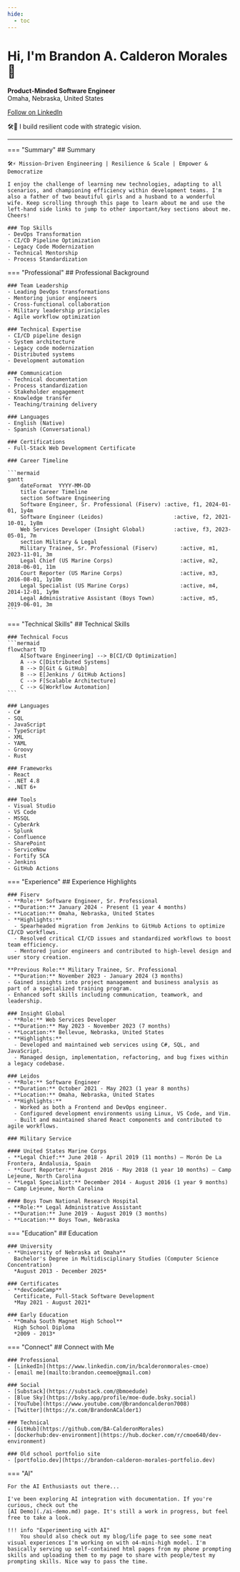 ```yaml
---
hide:
  - toc
---
```


# Hi, I'm Brandon A. Calderon Morales 👋

**Product-Minded Software Engineer**  
Omaha, Nebraska, United States

<a class="md-linkedin-button" href="https://www.linkedin.com/comm/mynetwork/discovery-see-all?usecase=PEOPLE_FOLLOWS&followMember=bcalderonmorales-cmoe" target="_blank">Follow on LinkedIn</a>

🛠️🚀 I build resilient code with strategic vision.

----

=== "Summary"
    ## Summary
    
    🛠️⚡ Mission-Driven Engineering | Resilience & Scale | Empower & Democratize

    I enjoy the challenge of learning new technologies, adapting to all scenarios, and championing efficiency within development teams. I'm also a father of two beautiful girls and a husband to a wonderful wife. Keep scrolling through this page to learn about me and use the left-hand side links to jump to other important/key sections about me. Cheers!
    
    ### Top Skills
    - DevOps Transformation
    - CI/CD Pipeline Optimization
    - Legacy Code Modernization
    - Technical Mentorship
    - Process Standardization

=== "Professional"
    ## Professional Background
    
    ### Team Leadership
    - Leading DevOps transformations
    - Mentoring junior engineers
    - Cross-functional collaboration
    - Military leadership principles
    - Agile workflow optimization
    
    ### Technical Expertise
    - CI/CD pipeline design
    - System architecture
    - Legacy code modernization
    - Distributed systems
    - Development automation
    
    ### Communication
    - Technical documentation
    - Process standardization
    - Stakeholder engagement
    - Knowledge transfer
    - Teaching/training delivery
    
    ### Languages
    - English (Native)
    - Spanish (Conversational)
    
    ### Certifications
    - Full-Stack Web Development Certificate
    
    ### Career Timeline
    
    ```mermaid
    gantt
        dateFormat  YYYY-MM-DD
        title Career Timeline
        section Software Engineering
        Software Engineer, Sr. Professional (Fiserv) :active, f1, 2024-01-01, 1y4m
        Software Engineer (Leidos)                      :active, f2, 2021-10-01, 1y8m
        Web Services Developer (Insight Global)         :active, f3, 2023-05-01, 7m
        section Military & Legal
        Military Trainee, Sr. Professional (Fiserv)       :active, m1, 2023-11-01, 3m
        Legal Chief (US Marine Corps)                     :active, m2, 2018-06-01, 11m
        Court Reporter (US Marine Corps)                  :active, m3, 2016-08-01, 1y10m
        Legal Specialist (US Marine Corps)                :active, m4, 2014-12-01, 1y9m
        Legal Administrative Assistant (Boys Town)        :active, m5, 2019-06-01, 3m
    ```

=== "Technical Skills"
    ## Technical Skills
    
    ### Technical Focus
    ```mermaid
    flowchart TD
        A[Software Engineering] --> B[CI/CD Optimization]
        A --> C[Distributed Systems]
        B --> D[Git & GitHub]
        B --> E[Jenkins / GitHub Actions]
        C --> F[Scalable Architecture]
        C --> G[Workflow Automation]
    ```
    
    ### Languages
    - C#
    - SQL
    - JavaScript
    - TypeScript
    - XML
    - YAML
    - Groovy
    - Rust
    
    ### Frameworks
    - React
    - .NET 4.8
    - .NET 6+
    
    ### Tools
    - Visual Studio
    - VS Code
    - MSSQL
    - CyberArk
    - Splunk
    - Confluence
    - SharePoint
    - ServiceNow
    - Fortify SCA
    - Jenkins
    - GitHub Actions

=== "Experience"
    ## Experience Highlights
    
    ### Fiserv
    - **Role:** Software Engineer, Sr. Professional  
    - **Duration:** January 2024 - Present (1 year 4 months)  
    - **Location:** Omaha, Nebraska, United States  
    - **Highlights:**
      - Spearheaded migration from Jenkins to GitHub Actions to optimize CI/CD workflows.
      - Resolved critical CI/CD issues and standardized workflows to boost team efficiency.
      - Mentored junior engineers and contributed to high-level design and user story creation.
    
    **Previous Role:** Military Trainee, Sr. Professional
    - **Duration:** November 2023 - January 2024 (3 months)
    - Gained insights into project management and business analysis as part of a specialized training program.
    - Enhanced soft skills including communication, teamwork, and leadership.
    
    ### Insight Global
    - **Role:** Web Services Developer  
    - **Duration:** May 2023 - November 2023 (7 months)  
    - **Location:** Bellevue, Nebraska, United States  
    - **Highlights:**
      - Developed and maintained web services using C#, SQL, and JavaScript.
      - Managed design, implementation, refactoring, and bug fixes within a legacy codebase.
    
    ### Leidos
    - **Role:** Software Engineer  
    - **Duration:** October 2021 - May 2023 (1 year 8 months)  
    - **Location:** Omaha, Nebraska, United States  
    - **Highlights:**
      - Worked as both a Frontend and DevOps engineer.
      - Configured development environments using Linux, VS Code, and Vim.
      - Built and maintained shared React components and contributed to agile workflows.
    
    ### Military Service
    
    #### United States Marine Corps
    - **Legal Chief:** June 2018 - April 2019 (11 months) – Morón De La Frontera, Andalusia, Spain
    - **Court Reporter:** August 2016 - May 2018 (1 year 10 months) – Camp Lejeune, North Carolina
    - **Legal Specialist:** December 2014 - August 2016 (1 year 9 months) – Camp Lejeune, North Carolina
    
    #### Boys Town National Research Hospital
    - **Role:** Legal Administrative Assistant  
    - **Duration:** June 2019 - August 2019 (3 months)  
    - **Location:** Boys Town, Nebraska

=== "Education"
    ## Education
    
    ### University
    - **University of Nebraska at Omaha**  
      Bachelor's Degree in Multidisciplinary Studies (Computer Science Concentration)  
      *August 2013 - December 2025*
    
    ### Certificates
    - **devCodeCamp**  
      Certificate, Full-Stack Software Development  
      *May 2021 - August 2021*
    
    ### Early Education
    - **Omaha South Magnet High School**  
      High School Diploma  
      *2009 - 2013*

=== "Connect"
    ## Connect with Me
    
    ### Professional
    - [LinkedIn](https://www.linkedin.com/in/bcalderonmorales-cmoe)
    - [email me](mailto:brandon.ceemoe@gmail.com)

    ### Social
    - [Substack](https://substack.com/@bmoedude)
    - [Blue Sky](https://bsky.app/profile/moe-dude.bsky.social)
    - [YouTube](https://www.youtube.com/@brandoncalderon7008)
    - [Twitter](https://x.com/BrandonACalder1)

    ### Technical
    - [GitHub](https://github.com/BA-CalderonMorales)
    - [dockerhub:dev-environment](https://hub.docker.com/r/cmoe640/dev-environment)

    ### Old school portfolio site
    - [portfolio.dev](https://brandon-calderon-morales-portfolio.dev)

=== "AI"

    For the AI Enthusiasts out there...

    I've been exploring AI integration with documentation. If you're curious, check out the 
    [AI Demo](./ai-demo.md) page. It's still a work in progress, but feel free to take a look.

    !!! info "Experimenting with AI"
        You should also check out my blog/life page to see some neat visual experiences I'm working on with o4-mini-high model. I'm basically serving up self-contained html pages from my phone prompting skills and uploading them to my page to share with people/test my prompting skills. Nice way to pass the time.
